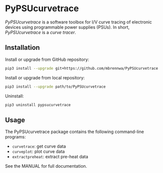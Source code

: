 # PyPSUcurvetrace
*PyPSUcurvetrace* is a software toolbox for I/V curve tracing of electronic devices using programmable power supplies (PSUs). In short, *PyPSUcurvetrace* is a *curve tracer*.

## Installation
Install or upgrade from GitHub repository:
```bash
pip3 install --upgrade git+https://github.com/mbrennwa/PyPSUcurvetrace
```
Install or upgrade from local repository:
```bash
pip3 install --upgrade path/to/PyPSUcurvetrace
```
Uninstall:
```bash
pip3 uninstall pypsucurvetrace
```

## Usage
The PyPSUcurvetrace package contains the following command-line programs:
* `curvetrace`: get curve data
* `curveplot`: plot curve data
* `extractpreheat`: extract pre-heat data

See the MANUAL for full documentation.
